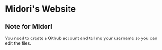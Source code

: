 # Midori's Website
## Note for Midori
You need to create a Github account and tell me your username so you can edit the files.
